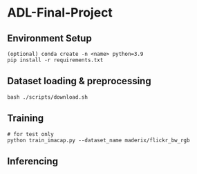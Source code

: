 # ADL-Final-Project

## Environment Setup
```shell
(optional) conda create -n <name> python=3.9
pip install -r requirements.txt
```
## Dataset loading & preprocessing

```shell
bash ./scripts/download.sh
```
## Training
```shell
# for test only
python train_imacap.py --dataset_name maderix/flickr_bw_rgb
```
## Inferencing

